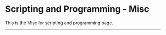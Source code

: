 # Scripting and Programming - Misc

This is the Misc for scripting and programming page.

<hr class="tight"><p class="timestamp" id="timestamp"></p>
<script type='text/javascript'>var timestamp=new Date(document.lastModified); document.getElementById("timestamp").innerHTML = timestamp;</script>
